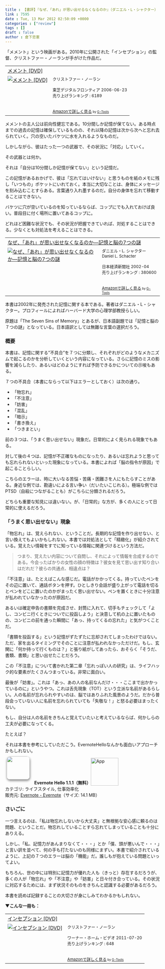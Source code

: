 ```yaml
---
title : 【書評】『なぜ、「あれ」が思い出せるなくなるのか』（ダニエル・L・シャクター）
link : 7595
date : Tue, 13 Mar 2012 02:50:09 +0000
categories : ["review"]
tags : []
draft : false
author : 倉下忠憲
---
```


「メメント」という映画がある。2010年に公開された「インセプション」の監督、クリストファー・ノーランが手がけた作品だ。

<table  border="0" cellpadding="5"><tr><td colspan="2"><a href="http://www.amazon.co.jp/%E3%83%A1%E3%83%A1%E3%83%B3%E3%83%88-DVD-%E3%82%AF%E3%83%AA%E3%82%B9%E3%83%88%E3%83%95%E3%82%A1%E3%83%BC%E3%83%BB%E3%83%8E%E3%83%BC%E3%83%A9%E3%83%B3/dp/B0000D8RO4%3FSubscriptionId%3D15SMZCTB9V8NGR2TW082%26tag%3Drashita1000-22%26linkCode%3Dxm2%26camp%3D2025%26creative%3D165953%26creativeASIN%3DB0000D8RO4" target="_blank">メメント [DVD]</a><img src="http://www.assoc-amazon.jp/e/ir?t=rashita1000-22&l=ur2&o=9" width="1" height="1" style="border: none;" alt="" /></td></tr><tr><td valign="top"><a href="http://www.amazon.co.jp/%E3%83%A1%E3%83%A1%E3%83%B3%E3%83%88-DVD-%E3%82%AF%E3%83%AA%E3%82%B9%E3%83%88%E3%83%95%E3%82%A1%E3%83%BC%E3%83%BB%E3%83%8E%E3%83%BC%E3%83%A9%E3%83%B3/dp/B0000D8RO4%3FSubscriptionId%3D15SMZCTB9V8NGR2TW082%26tag%3Drashita1000-22%26linkCode%3Dxm2%26camp%3D2025%26creative%3D165953%26creativeASIN%3DB0000D8RO4" target="_blank"><img src="http://ecx.images-amazon.com/images/I/217CGRPFBNL._SL160_.jpg" border="0" alt="メメント [DVD]" /></a></td><td valign="top"><font size="-1">クリストファー・ノーラン <br /><br />東芝デジタルフロンティア  2006-06-23<br />売り上げランキング : 6189<br /><br /><br /><a href="http://www.amazon.co.jp/%E3%83%A1%E3%83%A1%E3%83%B3%E3%83%88-DVD-%E3%82%AF%E3%83%AA%E3%82%B9%E3%83%88%E3%83%95%E3%82%A1%E3%83%BC%E3%83%BB%E3%83%8E%E3%83%BC%E3%83%A9%E3%83%B3/dp/B0000D8RO4%3FSubscriptionId%3D15SMZCTB9V8NGR2TW082%26tag%3Drashita1000-22%26linkCode%3Dxm2%26camp%3D2025%26creative%3D165953%26creativeASIN%3DB0000D8RO4" target="_blank">Amazonで詳しく見る</a></font><font size="-2"> by <a href="http://www.goodpic.com/mt/aws/index.html" >G-Tools</a></font></td></tr></table>

メメントの主人公は前向性健忘である。10分間しか記憶が保てない。ある時点までの過去の記憶は確保しているものの、それ以降の記憶は次から次へと忘れ去られていく。穴の空いたバケツに水を入れるようなものだ。

しかしながら、彼はたった一つの武器で、その状況に「対応」していく。

その武器とは何か。

それは「自分は10分間しか記憶が保てない」という記憶だ。

この記憶があるおかげで、彼は「忘れてはいけない」と思うものを紙のメモに残し「いつもの」ポケットにいれておく。本当に大切なことは、身体にメッセージを刻み込むことすらある。言葉通り入れ墨するのだ。自分の身体を忘れて移動することはできない。

バケツに穴が空いているのを知っているならば、コップにでも入れておけば良い。普段目に付く場所に置いてあるコップに。

どれほど困難な状況でも、その状況が把握できていれば、対処することはできる。少なくとも対処法を考えることはできる。

<table  border="0" cellpadding="5"><tr><td colspan="2"><a href="http://www.amazon.co.jp/%E3%81%AA%E3%81%9C%E3%80%81%E3%80%8C%E3%81%82%E3%82%8C%E3%80%8D%E3%81%8C%E6%80%9D%E3%81%84%E5%87%BA%E3%81%9B%E3%81%AA%E3%81%8F%E3%81%AA%E3%82%8B%E3%81%AE%E3%81%8B%E2%80%95%E8%A8%98%E6%86%B6%E3%81%A8%E8%84%B3%E3%81%AE7%E3%81%A4%E3%81%AE%E8%AC%8E-%E3%83%80%E3%83%8B%E3%82%A8%E3%83%AB%E3%83%BBL-%E3%82%B7%E3%83%A3%E3%82%AF%E3%82%BF%E3%83%BC/dp/453216415X%3FSubscriptionId%3D15SMZCTB9V8NGR2TW082%26tag%3Drashita1000-22%26linkCode%3Dxm2%26camp%3D2025%26creative%3D165953%26creativeASIN%3D453216415X" target="_blank">なぜ、「あれ」が思い出せなくなるのか―記憶と脳の7つの謎</a><img src="http://www.assoc-amazon.jp/e/ir?t=rashita1000-22&l=ur2&o=9" width="1" height="1" style="border: none;" alt="" /></td></tr><tr><td valign="top"><a href="http://www.amazon.co.jp/%E3%81%AA%E3%81%9C%E3%80%81%E3%80%8C%E3%81%82%E3%82%8C%E3%80%8D%E3%81%8C%E6%80%9D%E3%81%84%E5%87%BA%E3%81%9B%E3%81%AA%E3%81%8F%E3%81%AA%E3%82%8B%E3%81%AE%E3%81%8B%E2%80%95%E8%A8%98%E6%86%B6%E3%81%A8%E8%84%B3%E3%81%AE7%E3%81%A4%E3%81%AE%E8%AC%8E-%E3%83%80%E3%83%8B%E3%82%A8%E3%83%AB%E3%83%BBL-%E3%82%B7%E3%83%A3%E3%82%AF%E3%82%BF%E3%83%BC/dp/453216415X%3FSubscriptionId%3D15SMZCTB9V8NGR2TW082%26tag%3Drashita1000-22%26linkCode%3Dxm2%26camp%3D2025%26creative%3D165953%26creativeASIN%3D453216415X" target="_blank"><img src="http://ecx.images-amazon.com/images/I/418SWJNQT8L._SL160_.jpg" border="0" alt="なぜ、「あれ」が思い出せなくなるのか―記憶と脳の7つの謎" /></a></td><td valign="top"><font size="-1">ダニエル・L. シャクター Daniel L. Schacter <br /><br />日本経済新聞社  2002-04<br />売り上げランキング : 380600<br /><br /><br /><a href="http://www.amazon.co.jp/%E3%81%AA%E3%81%9C%E3%80%81%E3%80%8C%E3%81%82%E3%82%8C%E3%80%8D%E3%81%8C%E6%80%9D%E3%81%84%E5%87%BA%E3%81%9B%E3%81%AA%E3%81%8F%E3%81%AA%E3%82%8B%E3%81%AE%E3%81%8B%E2%80%95%E8%A8%98%E6%86%B6%E3%81%A8%E8%84%B3%E3%81%AE7%E3%81%A4%E3%81%AE%E8%AC%8E-%E3%83%80%E3%83%8B%E3%82%A8%E3%83%AB%E3%83%BBL-%E3%82%B7%E3%83%A3%E3%82%AF%E3%82%BF%E3%83%BC/dp/453216415X%3FSubscriptionId%3D15SMZCTB9V8NGR2TW082%26tag%3Drashita1000-22%26linkCode%3Dxm2%26camp%3D2025%26creative%3D165953%26creativeASIN%3D453216415X" target="_blank">Amazonで詳しく見る</a></font><font size="-2"> by <a href="http://www.goodpic.com/mt/aws/index.html" >G-Tools</a></font></td></tr></table>

本書は2002年に発売された記憶に関する本である。著者はダニエル・L・シャクター。プロフィールによればハーバード大学の心理学部教授らしい。

原題は「The Seven Sins of Memory」とあるが、日本語副題では「記憶と脳の７つの謎」となっている。日本語訳としては無難な言葉の選択だろう。

<h3>概要</h3>
本書は、記憶に関する”不具合”を７つに分類し、それぞれがどのようなメカニズムで起こるのかを分析していくという内容になっている。さらに記憶のミスの影響を減らしたり、あるいはどのようにすれば予防できるかについての示唆もある。

７つの不具合（本書にならって以下はエラーとしておく）は次の通り。

<ul>
	<li>「物忘れ」</li>
	<li>「不注意」</li>
	<li>「妨害」</li>
	<li>「混乱」</li>
	<li>「暗示」</li>
	<li>「書き換え」</li>
	<li>「つきまとい」</li>
</ul>

前の３つは、「うまく思い出せない」現象だ。日常的によく見られる現象でもある。

対して後の４つは、記憶が不正確なものになったり、あるいは忘れようと思っても忘れられないといった現象になっている。本書によれば「脳の指令が原因」で起こることらしい。

こちらのエラーは、時に大いなる苦悩・苦痛・困難さを人にもたらすことがある。身近な例では、勘違いによる言い争い（だいたいこじれる）。極端な例ではPTSD（自殺につながることも）がこちらに分類されるだろう。

どちらも重要な知見には違いない。が、「日常的」な方が、多くの人にとって日常的に使えるだろう。

<h3>「うまく思い出せない」現象</h3>
「物忘れ」は、覚えられない、ということだ。長期的な記憶を作り出せない、と言い換えてもよいかもしれない。本書では対処法として「精緻化」が紹介されている。覚えたい情報をすでに知っている情報に関連づけるという方法だ。

<blockquote>
つまり、覚えたい内容について自問し、それによって情報を合成するのである。今会ったばかりの女性の顔の特徴は？彼女を見て思い出す知り合いはだれだ？彼らの共通点、相違点は？
</blockquote>

「不注意」は、たとえばこんな感じだ。電話がかかってくる。持っていたペンをその辺に置いて、通話ボタンを押す。ひとしきり会話が盛り上がって電話を切るとペンをどこに置いたのかがまったく思い出せない。ペンを置くときに十分注意が払われていなかったのが原因だ。

あるいは確定申告の書類を完成させ、封筒に入れて、切手もチェックして「よし、コンビニ行くときについでに投函しよう」と決意して机の上に置いたものの、コンビニの前を通った瞬間に「あっ、持ってくるの忘れた」と気がつくことだ。

「書類を投函する」という記憶がずたずたに忘却されてしまったわけではない。ただ、家を出るタイミングでそのことに注意が払われなかっただけだ。もし、玄関に「何か持って行くものは？」と張り紙がしてあったら、おそらく「そうだ、書類、書類」と思い出せたことだろう。

この「不注意」について書かれた第二章「忘れっぽい人の研究」は、ライフハック的な要素がたくさんつまっている。非常に面白い。

最後が「妨害」。これは「あっ、あの人の名前なんだけ・・・ここまで出かかっているのに」というやつ。これは舌先現象（TOT）という立派な名前があるらしい。人の名前が忘れられやすいのは、脳ではありふれた風景のようだ。だから普段会っていない人に名前を忘れられていても「失敬な！」と怒る必要はまったくない。

もし、自分は人の名前をきちんと覚えていたいと考えているならば、何かしらの工夫が必要になってくる。

たとえば？

それは本書を参考にしていただこう。EvernoteHelloなんかも面白いアプローチかもしれない。

<a href="http://click.linksynergy.com/fs-bin/stat?id=Q0goZPzeHEw&offerid=94348&type=3&subid=0&tmpid=2192&RD_PARM1=http%253A%252F%252Fitunes.apple.com%252Fjp%252Fapp%252Fevernote-hello%252Fid484359282%253Fmt%253D8%2526uo%253D4%2526partnerId%253D30" target="_blank" rel="nofollow"><img width="75" class="alignleft" align="left" src="http://a2.mzstatic.com/us/r1000/106/Purple/7c/08/15/mzl.amssywaf.75x75-65.png" style="border-radius: 11px 11px 11px 11px;-moz-border-radius: 11px 11px 11px 11px;-webkit-border-radius: 11px 11px 11px 11px;box-shadow: 1px 4px 6px 1px #999999;-moz-box-shadow: 1px 4px 6px 1px #999999;-webkit-box-shadow: 1px 4px 6px 1px #999999;margin: -5px 15px 1px 5px;"></a><strong> Evernote Hello 1.1.1（無料）</strong><a href="http://click.linksynergy.com/fs-bin/stat?id=Q0goZPzeHEw&offerid=94348&type=3&subid=0&tmpid=2192&RD_PARM1=http%253A%252F%252Fitunes.apple.com%252Fjp%252Fapp%252Fevernote-hello%252Fid484359282%253Fmt%253D8%2526uo%253D4%2526partnerId%253D30" target="_blank" rel="nofollow"><img src="http://r.mzstatic.com/htmlResources/2338/images/viewinitunes_jp.png" style="vertical-align:bottom;" width="90" alt="App"></a><br> カテゴリ: ライフスタイル, 仕事効率化<br> 販売元: <a href="http://click.linksynergy.com/fs-bin/stat?id=Q0goZPzeHEw&offerid=94348&type=3&subid=0&tmpid=2192&RD_PARM1=http%253A%252F%252Fitunes.apple.com%252Fjp%252Fartist%252Fevernote%252Fid281796111%253Fuo%253D4%2526partnerId%253D30" target="_blank" rel="nofollow">Evernote - Evernote</a>（サイズ: 14.1 MB）<br style="clear: both;">
<h3>さいごに</h3>
一つ言えるのは、「私は物忘れしないから大丈夫」と無根拠な安心感に頼るのは問題、ということだ。物忘れしていることすら忘れてしまっていることも十分にありえる。

しかし、「私、記憶力があんまりなくて・・・」とか「僕、頭が悪いんで・・・」と言い訳を並べて、何の手も打たないのも同様にまずい。本書で紹介されているように、上記の７つのエラーは脳の「機能」だ。誰しもが抱えている問題といってよい。

もちろん、世の中には特別に記憶力が優れた人も（きっと）存在するだろうが、多くの人が「物忘れ」や「不注意」や「妨害」と日々付き合っている。その状況に対応するためには、まず状況そのものをきちんと認識する必要があるだろう。

本書を読めば記録することの大切さが身にしみてわかるかもしれない。

<strong>▼こんな一冊も：</strong>
<table  border="0" cellpadding="5"><tr><td colspan="2"><a href="http://www.amazon.co.jp/%E3%82%A4%E3%83%B3%E3%82%BB%E3%83%97%E3%82%B7%E3%83%A7%E3%83%B3-DVD-%E3%82%AF%E3%83%AA%E3%82%B9%E3%83%88%E3%83%95%E3%82%A1%E3%83%BC%E3%83%BB%E3%83%8E%E3%83%BC%E3%83%A9%E3%83%B3/dp/B0050ICLCM%3FSubscriptionId%3D15SMZCTB9V8NGR2TW082%26tag%3Drashita1000-22%26linkCode%3Dxm2%26camp%3D2025%26creative%3D165953%26creativeASIN%3DB0050ICLCM" target="_blank">インセプション [DVD]</a><img src="http://www.assoc-amazon.jp/e/ir?t=rashita1000-22&l=ur2&o=9" width="1" height="1" style="border: none;" alt="" /></td></tr><tr><td valign="top"><a href="http://www.amazon.co.jp/%E3%82%A4%E3%83%B3%E3%82%BB%E3%83%97%E3%82%B7%E3%83%A7%E3%83%B3-DVD-%E3%82%AF%E3%83%AA%E3%82%B9%E3%83%88%E3%83%95%E3%82%A1%E3%83%BC%E3%83%BB%E3%83%8E%E3%83%BC%E3%83%A9%E3%83%B3/dp/B0050ICLCM%3FSubscriptionId%3D15SMZCTB9V8NGR2TW082%26tag%3Drashita1000-22%26linkCode%3Dxm2%26camp%3D2025%26creative%3D165953%26creativeASIN%3DB0050ICLCM" target="_blank"><img src="http://ecx.images-amazon.com/images/I/51pmMhA1A3L._SL160_.jpg" border="0" alt="インセプション [DVD]" /></a></td><td valign="top"><font size="-1">クリストファー・ノーラン <br /><br />ワーナー・ホーム・ビデオ  2011-07-20<br />売り上げランキング : 648<br /><br /><br /><a href="http://www.amazon.co.jp/%E3%82%A4%E3%83%B3%E3%82%BB%E3%83%97%E3%82%B7%E3%83%A7%E3%83%B3-DVD-%E3%82%AF%E3%83%AA%E3%82%B9%E3%83%88%E3%83%95%E3%82%A1%E3%83%BC%E3%83%BB%E3%83%8E%E3%83%BC%E3%83%A9%E3%83%B3/dp/B0050ICLCM%3FSubscriptionId%3D15SMZCTB9V8NGR2TW082%26tag%3Drashita1000-22%26linkCode%3Dxm2%26camp%3D2025%26creative%3D165953%26creativeASIN%3DB0050ICLCM" target="_blank">Amazonで詳しく見る</a></font><font size="-2"> by <a href="http://www.goodpic.com/mt/aws/index.html" >G-Tools</a></font></td></tr></table>

